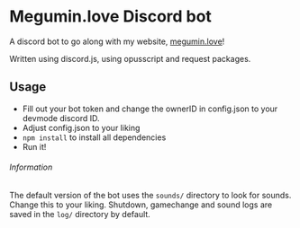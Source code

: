 # Megumin.love Discord bot
A discord bot to go along with my website, [megumin.love](https://megumin.love)!

Written using discord.js, using opusscript and request packages.

## Usage
- Fill out your bot token and change the ownerID in config.json to your devmode discord ID.
- Adjust config.json to your liking
- ``npm install`` to install all dependencies
- Run it!

###### Information
The default version of the bot uses the ``sounds/`` directory to look for sounds.
Change this to your liking.
Shutdown, gamechange and sound logs are saved in the ``log/`` directory by default.
